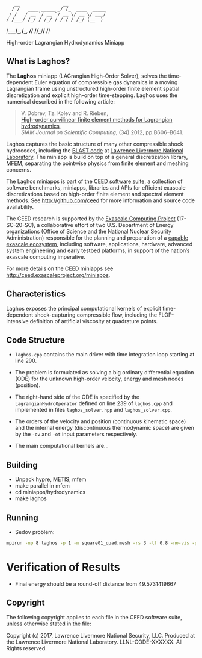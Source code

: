        __                __
      / /   ____ _____ _/ /_  ____  _____
     / /   / __ `/ __ `/ __ \/ __ \/ ___/
    / /___/ /_/ / /_/ / / / / /_/ (__  )
   /_____/\__,_/\__, /_/ /_/\____/____/
               /____/

High-order Lagrangian Hydrodynamics Miniapp


## What is Laghos?

The **Laghos** miniapp (LAGrangian High-Order Solver), solves the
time-dependent Euler equation of compressible gas dynamics in a moving
Lagrangian frame using unstructured high-order finite element spatial
discretization and explicit high-order time-stepping.  Laghos uses the
numerical described in the following article:

> V. Dobrev, Tz. Kolev and R. Rieben,<br>
> [High-order curvilinear finite element methods for Lagrangian hydrodynamics](https://doi.org/10.1137/120864672), <br>
> *SIAM Journal on Scientific Computing*, (34) 2012, pp.B606–B641.

Laghos captures the basic structure of many other compressible shock
hydrocodes, including the [BLAST code](http://llnl.gov/casc/blast) at
[Lawrence Livermore National Laboratory](http://llnl.gov). The miniapp
is build on top of a general discretization library, [MFEM](http://mfem.org),
separating the pointwise physics from finite element and meshing concerns.

The Laghos miniapps is part of the [CEED software suite](http://ceed.exascaleproject.org/software),
a collection of software benchmarks, miniapps, libraries and APIs for
efficient exascale discretizations based on high-order finite element
and spectral element methods. See http://github.com/ceed for more
information and source code availability.

The CEED research is supported by the [Exascale Computing Project](https://exascaleproject.org/exascale-computing-project)
(17-SC-20-SC), a collaborative effort of two U.S. Department of Energy
organizations (Office of Science and the National Nuclear Security
Administration) responsible for the planning and preparation of a
[capable exascale ecosystem](https://exascaleproject.org/what-is-exascale),
including software, applications, hardware, advanced system engineering and early
testbed platforms, in support of the nation’s exascale computing imperative.

For more details on the CEED miniapps see http://ceed.exascaleproject.org/miniapps.

## Characteristics

Laghos exposes the principal computational kernels of explicit
time-dependent shock-capturing compressible flow, including the
FLOP-intensive definition of artificial viscosity at quadrature points.

## Code Structure

- `laghos.cpp` contains the main driver with time integration loop
  starting at line 290.

- The problem is formulated as solving a big ordinary differential
  equation (ODE) for the unknown high-order velocity, energy and mesh
  nodes (position).

- The right-hand side of the ODE is specified by the
  `LagrangianHydroOperator` defined on line 239 of `laghos.cpp` and
  implemented in files `laghos_solver.hpp` and `laghos_solver.cpp`.

- The orders of the velocity and position (continuous kinematic space)
  and the internal energy (discontinuous thermodynamic space) are given
  by the `-ov` and `-ot` input parameters respectively.

- The main computational kernels are...

## Building

- Unpack hypre, METIS, mfem
- make parallel in mfem
- cd miniapps/hydrodynamics
- make laghos

## Running

- Sedov problem:

```sh
mpirun -np 8 laghos -p 1 -m square01_quad.mesh -rs 3 -tf 0.8 -no-vis -pa
```

# Verification of Results

- Final energy should be a round-off distance from 49.5731419667

## Copyright

The following copyright applies to each file in the CEED software suite,
unless otherwise stated in the file:

Copyright (c) 2017, Lawrence Livermore National Security, LLC. Produced at the
Lawrence Livermore National Laboratory. LLNL-CODE-XXXXXX. All Rights reserved.

